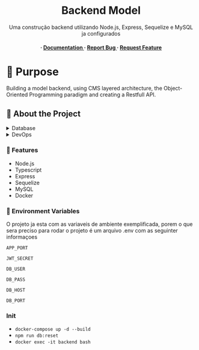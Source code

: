 <div align='center'>

<h1>Backend Model</h1>
<p>Uma construção backend utilizando Node.js, Express, Sequelize e MySQL ja configurados</p>

<h4> <span> · </span> <a href="https://github.com/gabgaleski/mybackend-model/blob/master/README.md"> Documentation </a> <span> · </span> <a href="https://github.com/gabgaleski/mybackend-model/issues"> Report Bug </a> <span> · </span> <a href="https://github.com/gabgaleski/mybackend-model/issues"> Request Feature </a> </h4>


</div>

# :notebook_with_decorative_cover: Purpose
Building a model backend, using CMS layered architecture, the Object-Oriented Programming paradigm and creating a Restfull API.


## :star2: About the Project
<details> <summary>Database</summary> <ul>
<li><a href="">MySQL</a></li>
</ul> </details>
<details> <summary>DevOps</summary> <ul>
<li><a href="">Docker Compose</a></li>
</ul> </details>

### :dart: Features
- Node.js
- Typescript
- Express
- Sequelize
- MySQL
- Docker



### :key: Environment Variables
O projeto ja esta com as variaveis de ambiente exemplificada, porem o que sera preciso para rodar o projeto é um arquivo .env com as seguinter informaçoes

`APP_PORT`

`JWT_SECRET`

`DB_USER`

`DB_PASS`

`DB_HOST`

`DB_PORT`

### Init

- `docker-compose up -d --build`
- `npm run db:reset`
- `docker exec -it backend bash`